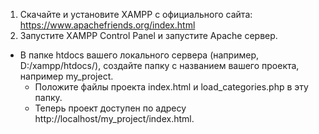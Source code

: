 1. Скачайте и установите XAMPP с официального сайта: https://www.apachefriends.org/index.html
2. Запустите XAMPP Control Panel и запустите Apache сервер.
 - В папке htdocs вашего локального сервера (например, D:/xampp/htdocs/), создайте папку с названием вашего проекта, например my_project.
   - Положите файлы проекта index.html и load_categories.php в эту папку.
   - Теперь проект доступен по адресу http://localhost/my_project/index.html.
